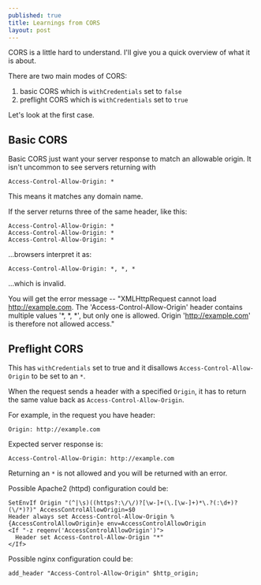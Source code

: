 ```yaml
---
published: true
title: Learnings from CORS
layout: post
---
```

CORS is a little hard to understand. I'll give you a quick overview of what it is about.

There are two main modes of CORS:

1. basic CORS which is `withCredentials` set to `false`
2. preflight CORS which is `withCredentials` set to `true`

Let's look at the first case.

## Basic CORS

Basic CORS just want your server response to match an allowable origin. It isn't uncommon to see servers returning with

```
Access-Control-Allow-Origin: *
```

This means it matches any domain name.

If the server returns three of the same header, like this:

```
Access-Control-Allow-Origin: *
Access-Control-Allow-Origin: *
Access-Control-Allow-Origin: *
```

...browsers interpret it as:

```
Access-Control-Allow-Origin: *, *, *
```

...which is invalid.

You will get the error message -- "XMLHttpRequest cannot load http://example.com. The 'Access-Control-Allow-Origin' header contains multiple values '*, *, *', but only one is allowed. Origin 'http://example.com' is therefore not allowed access."

## Preflight CORS

This has `withCredentials` set to true and it disallows `Access-Control-Allow-Origin` to be set to an `*`.

When the request sends a header with a specified `Origin`, it has to return the same value back as `Access-Control-Allow-Origin`.

For example, in the request you have header:

```
Origin: http://example.com
```

Expected server response is:

```
Access-Control-Allow-Origin: http://example.com
```

Returning an `*` is not allowed and you will be returned with an error.

Possible Apache2 (httpd) configuration could be:

```
SetEnvIf Origin "(^|\s)((https?:\/\/)?[\w-]+(\.[\w-]+)*\.?(:\d+)?(\/*)?)" AccessControlAllowOrigin=$0
Header always set Access-Control-Allow-Origin %{AccessControlAllowOrigin}e env=AccessControlAllowOrigin
<If "-z reqenv('AccessControlAllowOrigin')">
  Header set Access-Control-Allow-Origin "*"
</If>
```

Possible nginx configuration could be:

```
add_header "Access-Control-Allow-Origin" $http_origin;
```